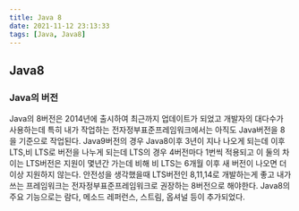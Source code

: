 ```yaml
---
title: Java 8
date: 2021-11-12 23:13:33
tags: [Java, Java8]
---
```


## Java8

### Java의 버전

Java의 8버전은 2014년에 출시하여 최근까지 업데이트가 되었고 개발자의 대다수가 사용하는데 특히 내가 작업하는 전자정부표준프레임워크에서는 아직도 Java버전을 8을 기준으로 작업된다. Java9버전의 경우 Java8이후 3년이 지나 나오게 되는데 이후 LTS,비 LTS로 버전을 나누게 되는데 LTS의 경우 4버전마다 1번씩 적용되고 이 둘의 차이는 LTS버전은 지원이 몇년간 가는데 비해 비 LTS는 6개월 이후 새 버전이 나오면 더 이상 지원하지 않는다. 안전성을 생각했을때 LTS버전인 8,11,14로 개발하는게 좋고 내가 쓰는 프레임워크는 전자정부표준프레임워크로 권장하는 8버전으로 해야한다.
Java8의 주요 기능으로는 람다, 메소드 레퍼런스, 스트림, 옵셔널 등이 추가되었다.

